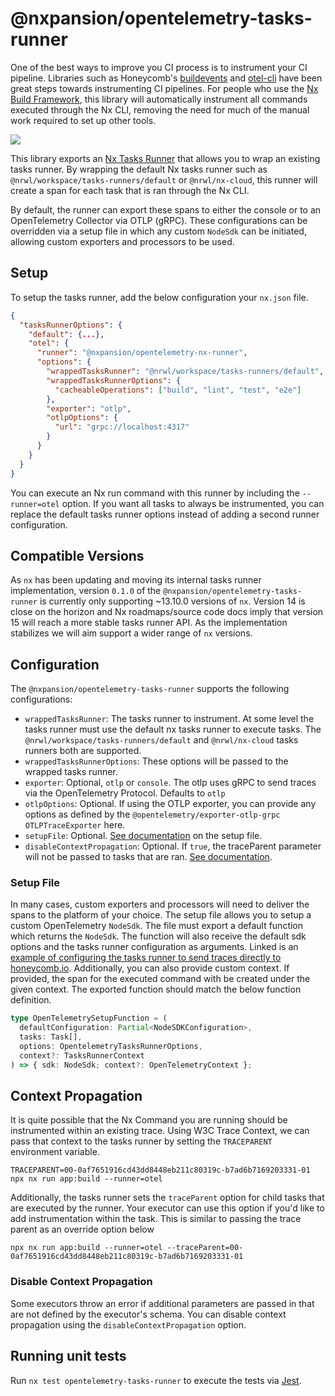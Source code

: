 # @nxpansion/opentelemetry-tasks-runner

One of the best ways to improve you CI process is to instrument your CI pipeline. Libraries such as Honeycomb's [buildevents](https://github.com/honeycombio/buildevents) and [otel-cli](https://github.com/equinix-labs/otel-cli) have been great steps towards instrumenting CI pipelines. For people who use the [Nx Build Framework](https://nx.dev/), this library will automatically instrument all commands executed through the Nx CLI, removing the need for much of the manual work required to set up other tools.

<img src="example/example-trace.png"/>

This library exports an [Nx Tasks Runner](https://nx.dev/l/r/core-concepts/configuration#tasks-runner-options) that allows you to wrap an existing tasks runner. By wrapping the default Nx tasks runner such as `@nrwl/workspace/tasks-runners/default` or `@nrwl/nx-cloud`, this runner will create a span for each task that is ran through the Nx CLI.

By default, the runner can export these spans to either the console or to an OpenTelemetry Collector via OTLP (gRPC). These configurations can be overridden via a setup file in which any custom `NodeSdk` can be initiated, allowing custom exporters and processors to be used.

## Setup

To setup the tasks runner, add the below configuration your `nx.json` file.

```json
{
  "tasksRunnerOptions": {
    "default": {...},
    "otel": {
      "runner": "@nxpansion/opentelemetry-nx-runner",
      "options": {
        "wrappedTasksRunner": "@nrwl/workspace/tasks-runners/default",
        "wrappedTasksRunnerOptions": {
          "cacheableOperations": ["build", "lint", "test", "e2e"]
        },
        "exporter": "otlp",
        "otlpOptions": {
          "url": "grpc://localhost:4317"
        }
      }
    }
  }
}
```

You can execute an Nx run command with this runner by including the `--runner=otel` option. If you want all tasks to always be instrumented, you can replace the default tasks runner options instead of adding a second runner configuration.

## Compatible Versions

As `nx` has been updating and moving its internal tasks runner implementation, version `0.1.0` of the `@nxpansion/opentelemetry-tasks-runner` is currently only supporting ~13.10.0 versions of `nx`. Version 14 is close on the horizon and Nx roadmaps/source code docs imply that version 15 will reach a more stable tasks runner API. As the implementation stabilizes we will aim support a wider range of `nx` versions.

## Configuration

The `@nxpansion/opentelemetry-tasks-runner` supports the following configurations:

- `wrappedTasksRunner`: The tasks runner to instrument. At some level the tasks runner must use the default nx tasks runner to execute tasks. The `@nrwl/workspace/tasks-runners/default` and `@nrwl/nx-cloud` tasks runners both are supported.
- `wrappedTasksRunnerOptions`: These options will be passed to the wrapped tasks runner.
- `exporter`: Optional, `otlp` or `console`. The otlp uses gRPC to send traces via the OpenTelemetry Protocol. Defaults to `otlp`
- `otlpOptions`: Optional. If using the OTLP exporter, you can provide any options as defined by the `@opentelemetry/exporter-otlp-grpc` `OTLPTraceExporter` here.
- `setupFile`: Optional. [See documentation](#setup-file) on the setup file.
- `disableContextPropagation`: Optional. If `true`, the traceParent parameter will not be passed to tasks that are ran. [See documentation](#context-propagation).

### Setup File

In many cases, custom exporters and processors will need to deliver the spans to the platform of your choice. The setup file allows you to setup a custom OpenTelemetry `NodeSdk`. The file must export a default function which returns the `NodeSdk`. The function will also receive the default sdk options and the tasks runner configuration as arguments. Linked is an [example of configuring the tasks runner to send traces directly to honeycomb.io](example/example-honeycomb-setup.js). Additionally, you can also provide custom context. If provided, the span for the executed command with be created under the given context. The exported function should match the below function definition.

```ts
type OpenTelemetrySetupFunction = (
  defaultConfiguration: Partial<NodeSDKConfiguration>,
  tasks: Task[],
  options: OpentelemetryTasksRunnerOptions,
  context?: TasksRunnerContext
) => { sdk: NodeSdk; context?: OpenTelemetryContext };
```

## Context Propagation

It is quite possible that the Nx Command you are running should be instrumented within an existing trace. Using W3C Trace Context, we can pass that context to the tasks runner by setting the `TRACEPARENT` environment variable.

```
TRACEPARENT=00-0af7651916cd43dd8448eb211c80319c-b7ad6b7169203331-01 npx nx run app:build --runner=otel
```

Additionally, the tasks runner sets the `traceParent` option for child tasks that are executed by the runner. Your executor can use this option if you'd like to add instrumentation within the task. This is similar to passing the trace parent as an override option below

```
npx nx run app:build --runner=otel --traceParent=00-0af7651916cd43dd8448eb211c80319c-b7ad6b7169203331-01
```

### Disable Context Propagation

Some executors throw an error if additional parameters are passed in that are not defined by the executor's schema. You can disable context propagation using the `disableContextPropagation` option.

## Running unit tests

Run `nx test opentelemetry-tasks-runner` to execute the tests via [Jest](https://jestjs.io).
